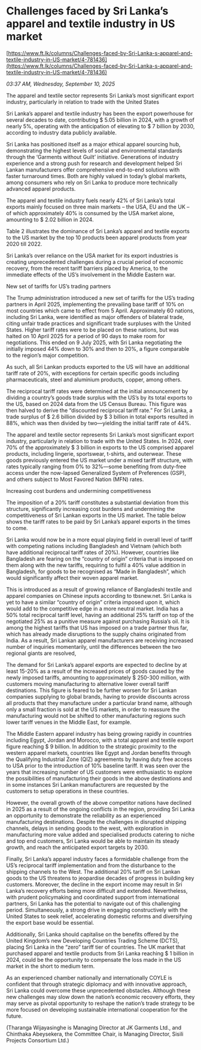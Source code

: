 # Challenges faced by Sri Lanka’s apparel and textile industry in US market

[https://www.ft.lk/columns/Challenges-faced-by-Sri-Lanka-s-apparel-and-textile-industry-in-US-market/4-781436](https://www.ft.lk/columns/Challenges-faced-by-Sri-Lanka-s-apparel-and-textile-industry-in-US-market/4-781436)

*03:37 AM, Wednesday, September 10, 2025*

The apparel and textile sector represents Sri Lanka’s most significant export industry, particularly in relation to trade with the United States

Sri Lanka’s apparel and textile industry has been the export powerhouse for several decades to date, contributing $ 5.05 billion in 2024, with a growth of nearly 5%, operating with the anticipation of elevating to $ 7 billion by 2030, according to industry data publicly available.

Sri Lanka has positioned itself as a major ethical apparel sourcing hub, demonstrating the highest levels of social and environmental standards through the ‘Garments without Guilt’ initiative. Generations of industry experience and a strong push for research and development helped Sri Lankan manufacturers offer comprehensive end-to-end solutions with faster turnaround times. Both are highly valued in today’s global markets, among consumers who rely on Sri Lanka to produce more technically advanced apparel products.

The apparel and textile industry fuels nearly 42% of Sri Lanka’s total exports mainly focused on three main markets – the USA, EU and the UK – of which approximately 40% is consumed by the USA market alone, amounting to $ 2.02 billion in 2024.

Table 2 illustrates the dominance of Sri Lanka’s apparel and textile exports to the US market by the top 10 products been apparel products from year 2020 till 2022.

Sri Lanka’s over reliance on the USA market for its export industries is creating unprecedented challenges during a crucial period of economic recovery, from the recent tariff barriers placed by America, to the immediate effects of the US’s involvement in the Middle Eastern war.

New set of tariffs for US’s trading partners

The Trump administration introduced a new set of tariffs for the US’s trading partners in April 2025, implementing the prevailing base tariff of 10% on most countries which came to effect from 5 April. Approximately 60 nations, including Sri Lanka, were identified as major offenders of bilateral trade, citing unfair trade practices and significant trade surpluses with the United States. Higher tariff rates were to be placed on these nations, but was halted on 10 April 2025 for a period of 90 days to make room for negotiations. This ended on 9 July 2025, with Sri Lanka negotiating the initially imposed 44% down to 30% and then to 20%, a figure comparable to the region’s major competition.

As such, all Sri Lankan products exported to the US will have an additional tariff rate of 20%, with exceptions for certain specific goods including pharmaceuticals, steel and aluminium products, copper, among others.

The reciprocal tariff rates were determined at the initial announcement by dividing a country’s goods trade surplus with the US’s by its total exports to the US, based on 2024 data from the US Census Bureau. This figure was then halved to derive the “discounted reciprocal tariff rate.” For Sri Lanka, a trade surplus of $ 2.6 billion divided by $ 3 billion in total exports resulted in 88%, which was then divided by two—yielding the initial tariff rate of 44%.

The apparel and textile sector represents Sri Lanka’s most significant export industry, particularly in relation to trade with the United States. In 2024, over 70% of the approximately $ 3 billion in exports to the US comprised apparel products, including lingerie, sportswear, t-shirts, and outerwear. These goods previously entered the US market under a mixed tariff structure, with rates typically ranging from 0% to 32%—some benefiting from duty-free access under the now-lapsed Generalized System of Preferences (GSP), and others subject to Most Favored Nation (MFN) rates.

Increasing cost burdens and undermining competitiveness

The imposition of a 20% tariff constitutes a substantial deviation from this structure, significantly increasing cost burdens and undermining the competitiveness of Sri Lankan exports in the US market. The table below shows the tariff rates to be paid by Sri Lanka’s apparel exports in the times to come.

Sri Lanka would now be in a more equal playing field in overall level of tariff with competing nations including Bangladesh and Vietnam (which both have additional reciprocal tariff rates of 20%). However, countries like Bangladesh are fearing on the “country of origin” criteria that is imposed on them along with the new tariffs, requiring to fulfil a 40% value addition in Bangladesh, for goods to be recognised as “Made in Bangladesh”, which would significantly affect their woven apparel market.

This is introduced as a result of growing reliance of Bangladeshi textile and apparel companies on Chinese inputs according to tbsnew.net. Sri Lanka is yet to have a similar “country of origin” criteria imposed upon it, which would add to the competitive edge in a more neutral market. India has a 50% total reciprocal tariff level, having an additional 25% tariff on top of the negotiated 25% as a punitive measure against purchasing Russia’s oil. It is among the highest tariffs that US has imposed on a trade partner thus far, which has already made disruptions to the supply chains originated from India. As a result, Sri Lankan apparel manufacturers are receiving increased number of inquiries momentarily, until the differences between the two regional giants are resolved,

The demand for Sri Lanka’s apparel exports are expected to decline by at least 15-20% as a result of the increased prices of goods caused by the newly imposed tariffs, amounting to approximately $ 250-300 million, with customers moving manufacturing to alternative lower overall tariff destinations. This figure is feared to be further worsen for Sri Lankan companies supplying to global brands, having to provide discounts across all products that they manufacture under a particular brand name, although only a small fraction is sold at the US markets, in order to reassure the manufacturing would not be shifted to other manufacturing regions such lower tariff venues in the Middle East, for example.

The Middle Eastern apparel industry has being growing rapidly in countries including Egypt, Jordan and Morocco, with a total apparel and textile export figure reaching $ 9 billion. In addition to the strategic proximity to the western apparel markets, countries like Egypt and Jordan benefits through the Qualifying Industrial Zone (QIZ) agreements by having duty free access to USA prior to the introduction of 10% baseline tariff. It was seen over the years that increasing number of US customers were enthusiastic to explore the possibilities of manufacturing their goods in the above destinations and in some instances Sri Lankan manufacturers are requested by the customers to setup operations in these countries.

However, the overall growth of the above competitor nations have declined in 2025 as a result of the ongoing conflicts in the region, providing Sri Lanka an opportunity to demonstrate the reliability as an experienced manufacturing destinations. Despite the challenges in disrupted shipping channels, delays in sending goods to the west, with exploration in manufacturing more value added and specialised products catering to niche and top end customers, Sri Lanka would be able to maintain its steady growth, and reach the anticipated export targets by 2030.

Finally, Sri Lanka’s apparel industry faces a formidable challenge from the US’s reciprocal tariff implementation and from the disturbance to the shipping channels to the West. The additional 20% tariff on Sri Lankan goods to the US threatens to jeopardise decades of progress in building key customers. Moreover, the decline in the export income may result in Sri Lanka’s recovery efforts being more difficult and extended. Nevertheless, with prudent policymaking and coordinated support from international partners, Sri Lanka has the potential to navigate out of this challenging period. Simultaneously, a strong drive in engaging constructively with the United States to seek relief, accelerating domestic reforms and diversifying the export base would be essential.

Additionally, Sri Lanka should capitalise on the benefits offered by the United Kingdom’s new Developing Countries Trading Scheme (DCTS), placing Sri Lanka in the “zero” tariff tier of countries. The UK market that purchased apparel and textile products from Sri Lanka reaching $ 1 billion in 2024, could be the opportunity to compensate the loss made in the US market in the short to medium term.

As an experienced chamber nationally and internationally COYLE is confident that through strategic diplomacy and with innovative approach, Sri Lanka could overcome these unprecedented obstacles. Although these new challenges may slow down the nation’s economic recovery efforts, they may serve as pivotal opportunity to reshape the nation’s trade strategy to be more focused on developing sustainable international cooperation for the future.

(Tharanga Wijayasinghe is Managing Director at JK Garments Ltd., and Chinthaka Abeysekera, the Committee Chair, is Managing Director, Sisili Projects Consortium Ltd.)

